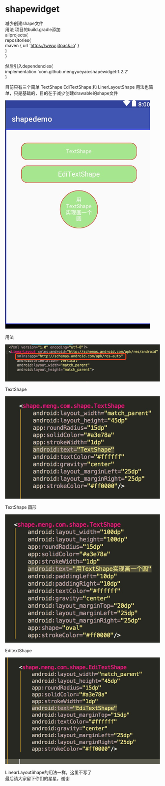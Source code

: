 # shapewidget
减少创建shape文件  
用法   项目的build.gradle添加  
allprojects{  
		repositories{  
			maven { url 'https://www.jitpack.io' }  
		}  
	}     
  
  然后引入dependencies{  
	        implementation 'com.github.mengyueyao:shapewidget:1.2.2'  
	}  
  
 目前只有三个简单 TextShape   EdiTextShape 和 LinerLayoutShape 用法也简单，只是基础的，目的在于减少创建drawable的shape文件  
 
 ![效果图](pic/demo.png)  
 
 用法  
 
![根目录添加](pic/root.png)      

TextShape  

![TextShape用法](pic/TextShape.png)    

TextShape 圆形  

![TextShape圆形用法](pic/TextShape_Oval.png) 
 
EditextShape

![EditextShape用法](pic/EdiTextShape.png)  

LinearLayoutShape的用法一样，这里不写了  
最后请大家留下你们的星星，谢谢


